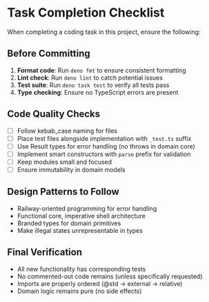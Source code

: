 # Task Completion Checklist

When completing a coding task in this project, ensure the following:

## Before Committing
1. **Format code**: Run `deno fmt` to ensure consistent formatting
2. **Lint check**: Run `deno lint` to catch potential issues
3. **Test suite**: Run `deno task test` to verify all tests pass
4. **Type checking**: Ensure no TypeScript errors are present

## Code Quality Checks
- [ ] Follow kebab_case naming for files
- [ ] Place test files alongside implementation with `_test.ts` suffix
- [ ] Use Result types for error handling (no throws in domain core)
- [ ] Implement smart constructors with `parse` prefix for validation
- [ ] Keep modules small and focused
- [ ] Ensure immutability in domain models

## Design Patterns to Follow
- Railway-oriented programming for error handling
- Functional core, imperative shell architecture
- Branded types for domain primitives
- Make illegal states unrepresentable in types

## Final Verification
- All new functionality has corresponding tests
- No commented-out code remains (unless specifically requested)
- Imports are properly ordered (@std → external → relative)
- Domain logic remains pure (no side effects)